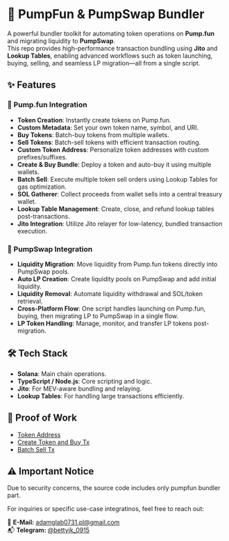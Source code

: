 # 💊 PumpFun & PumpSwap Bundler

A powerful bundler toolkit for automating token operations on **Pump.fun** and migrating liquidity to **PumpSwap**.  
This repo provides high-performance transaction bundling using **Jito** and **Lookup Tables**, enabling advanced workflows such as token launching, buying, selling, and seamless LP migration—all from a single script.

## ✨ Features

### 🚀 Pump.fun Integration
- **Token Creation**: Instantly create tokens on Pump.fun.
- **Custom Metadata**: Set your own token name, symbol, and URI.
- **Buy Tokens**: Batch-buy tokens from multiple wallets.
- **Sell Tokens**: Batch-sell tokens with efficient transaction routing.
- **Custom Token Address**: Personalize token addresses with custom prefixes/suffixes.
- **Create & Buy Bundle**: Deploy a token and auto-buy it using multiple wallets.
- **Batch Sell**: Execute multiple token sell orders using Lookup Tables for gas optimization.
- **SOL Gatherer**: Collect proceeds from wallet sells into a central treasury wallet.
- **Lookup Table Management**: Create, close, and refund lookup tables post-transactions.
- **Jito Integration**: Utilize Jito relayer for low-latency, bundled transaction execution.

### 🔁 PumpSwap Integration
- **Liquidity Migration**: Move liquidity from Pump.fun tokens directly into PumpSwap pools.
- **Auto LP Creation**: Create liquidity pools on PumpSwap and add initial liquidity.
- **Liquidity Removal**: Automate liquidity withdrawal and SOL/token retrieval.
- **Cross-Platform Flow**: One script handles launching on Pump.fun, buying, then migrating LP to PumpSwap in a single flow.
- **LP Token Handling**: Manage, monitor, and transfer LP tokens post-migration.

## 🛠 Tech Stack
- **Solana**: Main chain operations.
- **TypeScript / Node.js**: Core scripting and logic.
- **Jito**: For MEV-aware bundling and relaying.
- **Lookup Tables**: For handling large transactions efficiently.

## 🤝 Proof of Work
- [Token Address](https://solscan.io/token/GdKDQPqhHMTXPr8pTTjtj9buEaqfsFkVqadP1t4M3i5y)
- [Create Token and Buy Tx](https://explorer.jito.wtf/bundle/5wyWQddzvoMsyydoEQEux1McoFn5uennRWzCDtUDvub9t2JLE6oMUAyqyAY6xJyRC4kFES9Rse4iATNrjTjYyQno)
- [Batch Sell Tx](https://explorer.jito.wtf/bundle/3iDoKwDYoeqNgqHkaB7jve9TJhZ9NMmovc6Znkbfdhqq6Do71mFZrwR49FpUMx68yph7sCkvrjAjUHmfakoFku5v)

## ⚠️ Important Notice
Due to security concerns, the source code includes only pumpfun bundler part.

For inquiries or specific use-case integratinos, feel free to reach out:

📩 **E-Mail:** adamglab0731.pl@gmail.com  
📬 **Telegram:** [@bettyjk_0915](https://t.me/bettyjk_0915)  
